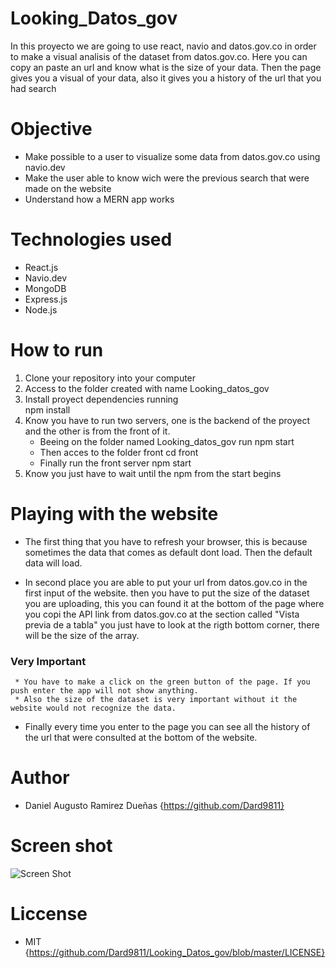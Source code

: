 # Looking_Datos_gov
In this proyecto we are going to use react, navio and datos.gov.co in order to make a visual analisis of the dataset from datos.gov.co. Here you can copy an paste an url and know what is the size of your data. Then the page gives you a visual of your data, also it gives you a history of the url that you had search

# Objective

* Make possible to a user to visualize some data from datos.gov.co using navio.dev
* Make the user able to know wich were the previous search that were made on the website
* Understand how a MERN app works

# Technologies used

* React.js
* Navio.dev
* MongoDB
* Express.js 
* Node.js

# How to run 

1. Clone your repository into your computer
2. Access to the folder created with name Looking_datos_gov
3. Install proyect dependencies running  
    npm install
4. Know you have to run two servers, one is the backend of the proyect and the other is from the front of it.
    * Beeing on the folder named Looking_datos_gov run 
            npm start
    * Then acces to the folder front 
            cd front
    * Finally run the front server 
            npm start
5. Know you just have to wait until the npm from the start begins

# Playing with the website

* The first thing that you have to refresh your browser, this is because sometimes the data that comes as default dont load.
Then the default data will load.

* In second place you are able to put your url from datos.gov.co in the first input of the website. then you have to put the size of the dataset you are uploading, this you can found it at the bottom of the page where you copi the API link from datos.gov.co at the section called "Vista previa de a tabla" you just have to look at the rigth bottom corner, there will be the size of the array.

### Very Important
     * You have to make a click on the green button of the page. If you push enter the app will not show anything.
     * Also the size of the dataset is very important without it the website would not recognize the data.
     
* Finally every time you enter to the page you can see all the history of the url that were consulted at the bottom of the website.

# Author 

* Daniel Augusto Ramirez Dueñas {https://github.com/Dard9811}

# Screen shot

![Screen Shot](https://dard9811.github.io/Homepage-Daniel-Ramirez/images/ScreenShotLD.PNG)

# Liccense

* MIT {https://github.com/Dard9811/Looking_Datos_gov/blob/master/LICENSE}
